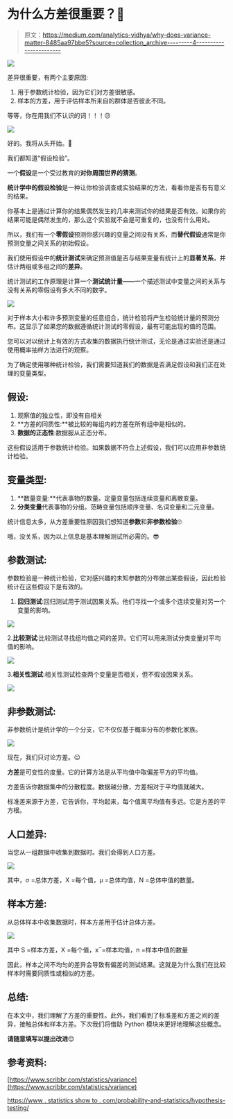 # 为什么方差很重要？🤔

> 原文：<https://medium.com/analytics-vidhya/why-does-variance-matter-8485aa97bbe5?source=collection_archive---------4----------------------->

![](img/ece48312381b1977fd84e5e2c865e872.png)

差异很重要，有两个主要原因:

1.  用于参数统计检验，因为它们对方差很敏感。
2.  样本的方差，用于评估样本所来自的群体是否彼此不同。

等等，你在用我们不认识的词！！！😒

![](img/c933b026e69c6542626c898cf0992388.png)

好的。我将从头开始。🙂

我们都知道“假设检验”。

一个**假设**是一个受过教育的**对你周围世界的猜测**。

**统计学中的假设检验**是一种让你检验调查或实验结果的方法，看看你是否有有意义的结果。

你基本上是通过计算你的结果偶然发生的几率来测试你的结果是否有效。如果你的结果可能是偶然发生的，那么这个实验就不会是可重复的，也没有什么用处。

所以，我们有一个**零假设**预测你感兴趣的变量之间没有关系，而**替代假设**通常是你预测变量之间关系的初始假设。

我们使用假设中的**统计测试**来确定预测值是否与结果变量有统计上的**显著关系**，并估计两组或多组之间的**差异**。

统计测试的工作原理是计算一个**测试统计量**——一个描述测试中变量之间的关系与没有关系的零假设有多大不同的数字。

![](img/ce20c4e17bd3621207580901e4efabb8.png)

对于样本大小和许多预测变量的任意组合，统计检验将产生检验统计量的预测分布。这显示了如果您的数据遵循统计测试的零假设，最有可能出现的值的范围。

您可以对以统计上有效的方式收集的数据执行统计测试，无论是通过实验还是通过使用概率抽样方法进行的观察。

为了确定使用哪种统计检验，我们需要知道我们的数据是否满足假设和我们正在处理的变量类型。

## **假设**:

1.  观察值的独立性，即没有自相关
2.  **方差的同质性:**被比较的每组内的方差在所有组中是相似的。
3.  **数据的正态性**:数据服从正态分布。

这些假设适用于参数统计检验。如果数据不符合上述假设，我们可以应用非参数统计检验。

## 变量类型:

1.  **数量变量:**代表事物的数量。定量变量包括连续变量和离散变量。
2.  **分类变量**代表事物的分组。范畴变量包括顺序变量、名词变量和二元变量。

统计信息太多，从方差重要性原因我们想知道**参数**和**非参数检验**🙄

哦，没关系，因为以上信息是基本理解测试所必需的。😎

## **参数测试:**

参数检验是一种统计检验，它对感兴趣的未知参数的分布做出某些假设，因此检验统计在这些假设下是有效的。

1.  **回归测试**:回归测试用于测试因果关系。他们寻找一个或多个连续变量对另一个变量的影响。

![](img/47c1290dd1176b52a3b734e5e069077b.png)

2.**比较测试**:比较测试寻找组均值之间的差异。它们可以用来测试分类变量对平均值的影响。

![](img/b942048c109714ab345b0714b6bdfd67.png)

3.**相关性测试**:相关性测试检查两个变量是否相关，但不假设因果关系。

![](img/c3a4e0eb3d709c0a04ff9637182a22c7.png)

## 非参数测试:

非参数统计是统计学的一个分支，它不仅仅基于概率分布的参数化家族。

![](img/abbc5502abbf1d2fbe8530c516d8ed1a.png)

现在，我们只讨论方差。😉

**方差**是可变性的度量。它的计算方法是从平均值中取偏差平方的平均值。

方差告诉你数据集中的分散程度。数据越分散，方差相对于平均值就越大。

标准差来源于方差，它告诉你，平均起来，每个值离平均值有多远。它是方差的平方根。

## 人口差异:

当您从一组数据中收集到数据时。我们会得到人口方差。

![](img/da4c7d0f66ffab5cc1e86e74c5ea6916.png)

其中，σ =总体方差，X =每个值，μ =总体均值，N =总体中值的数量。

## 样本方差:

从总体样本中收集数据时，样本方差用于估计总体方差。

![](img/a893772c38d335896b604d6e0de6e062.png)

其中 S =样本方差，X =每个值，x ̅ =样本均值，n =样本中值的数量

因此，样本之间不均匀的差异会导致有偏差的测试结果。这就是为什么我们在比较样本时需要同质性或相似的方差。

## **总结**:

在本文中，我们理解了方差的重要性。此外，我们看到了标准差和方差之间的差异，接触总体和样本方差。下次我们将借助 Python 模块来更好地理解这些概念。

**请随意填写以提出改进**😊

## 参考资料:

[https://www.scribbr.com/statistics/variance](https://www.scribbr.com/statistics/variance)

[https://www . statistics show to . com/probability-and-statistics/hypothesis-testing/](https://www.statisticshowto.com/probability-and-statistics/hypothesis-testing/)